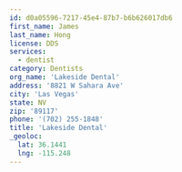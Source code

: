 ```yaml
---
id: d0a05596-7217-45e4-87b7-b6b626017db6
first_name: James
last_name: Hong
license: DDS
services:
  - dentist
category: Dentists
org_name: 'Lakeside Dental'
address: '8821 W Sahara Ave'
city: 'Las Vegas'
state: NV
zip: '89117'
phone: '(702) 255-1848'
title: 'Lakeside Dental'
_geoloc:
  lat: 36.1441
  lng: -115.248
---
```

